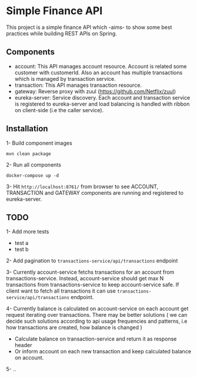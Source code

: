 # Simple Finance API

This project is a simple finance API which -aims- to show some best practices while building REST APIs on Spring.

## Components
- account: This API manages account resource. Account is related some customer with customerId. Also an account has multiple transactions which is managed by transaction service.
- transaction: This API manages transaction resource.
- gateway: Reverse proxy with zuul (https://github.com/Netflix/zuul)
- eureka-server: Service discovery. Each account and transaction service is registered to eureka-server and load balancing is handled with ribbon on client-side (i.e the caller service).

## Installation

1- Build component images
```
mvn clean package
```

2- Run all components
```
docker-compose up -d
```

3- Hit `http://localhost:8761/` from browser to see ACCOUNT, TRANSACTION and GATEWAY components are running and registered to eureka-server.

## TODO

1- Add more tests
 - test a
 - test b
 
2- Add pagination to `transactions-service/api/transactions` endpoint

3- Currently account-service fetchs transactions for an account from transactions-service. Instead, account-service should get max N transactions from transactions-service to keep account-service safe. If client want to fetch all transactions it can use `transactions-service/api/transactions` endpoint.

4- Currently balance is calculated on account-service on each account get request iterating over transactions. There may be better solutions ( we can decide such solutions according to api usage frequencies and patterns, i.e how transactions are created, how balance is changed )

 - Calculate balance on transaction-service and return it as response header
 - Or inform account on each new transaction and keep calculated balance on account. 

5- ..
 
